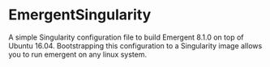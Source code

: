 # EmergentSingularity
A simple Singularity configuration file to build Emergent 8.1.0 on top of Ubuntu 16.04. Bootstrapping this configuration to a Singularity image allows you to run emergent on any linux system.
